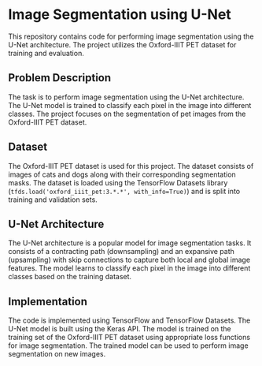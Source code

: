 # Image Segmentation using U-Net

This repository contains code for performing image segmentation using the U-Net architecture. The project utilizes the Oxford-IIIT PET dataset for training and evaluation.

## Problem Description

The task is to perform image segmentation using the U-Net architecture. The U-Net model is trained to classify each pixel in the image into different classes. The project focuses on the segmentation of pet images from the Oxford-IIIT PET dataset.

## Dataset

The Oxford-IIIT PET dataset is used for this project. The dataset consists of images of cats and dogs along with their corresponding segmentation masks. The dataset is loaded using the TensorFlow Datasets library (`tfds.load('oxford_iiit_pet:3.*.*', with_info=True)`) and is split into training and validation sets.

## U-Net Architecture

The U-Net architecture is a popular model for image segmentation tasks. It consists of a contracting path (downsampling) and an expansive path (upsampling) with skip connections to capture both local and global image features. The model learns to classify each pixel in the image into different classes based on the training dataset.

## Implementation
The code is implemented using TensorFlow and TensorFlow Datasets. The U-Net model is built using the Keras API. The model is trained on the training set of the Oxford-IIIT PET dataset using appropriate loss functions for image segmentation. The trained model can be used to perform image segmentation on new images.
